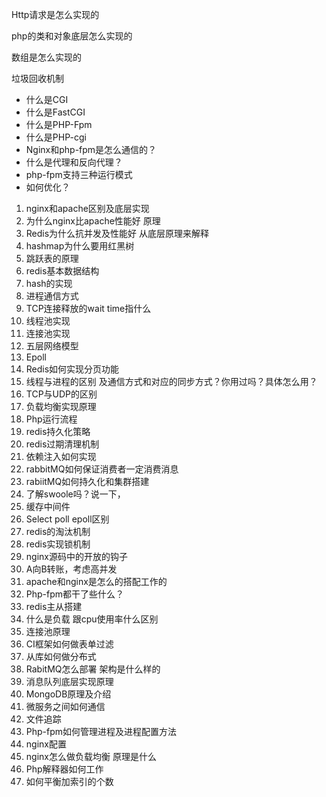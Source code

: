 Http请求是怎么实现的

php的类和对象底层怎么实现的

数组是怎么实现的

垃圾回收机制

- 什么是CGI
- 什么是FastCGI
- 什么是PHP-Fpm
- 什么是PHP-cgi
- Nginx和php-fpm是怎么通信的？
- 什么是代理和反向代理？
- php-fpm支持三种运行模式
- 如何优化？

1. nginx和apache区别及底层实现
2. 为什么nginx比apache性能好 原理
3. Redis为什么抗并发及性能好 从底层原理来解释
4. hashmap为什么要用红黑树
5. 跳跃表的原理
6. redis基本数据结构
7. hash的实现
8. 进程通信方式
9. TCP连接释放的wait time指什么
10. 线程池实现
11. 连接池实现
12. 五层网络模型
13. Epoll
14. Redis如何实现分页功能
15. 线程与进程的区别 及通信方式和对应的同步方式？你用过吗？具体怎么用？
16. TCP与UDP的区别
17. 负载均衡实现原理
18. Php运行流程
19. redis持久化策略
20. redis过期清理机制
21. 依赖注入如何实现
22. rabbitMQ如何保证消费者一定消费消息
23. rabiitMQ如何持久化和集群搭建
24. 了解swoole吗？说一下，
25. 缓存中间件
26. Select poll epoll区别
27. redis的淘汰机制
28. redis实现锁机制
29. nginx源码中的开放的钩子
30. A向B转账，考虑高并发
31. apache和nginx是怎么的搭配工作的
32. Php-fpm都干了些什么？
33. redis主从搭建
34. 什么是负载 跟cpu使用率什么区别
35. 连接池原理
36. CI框架如何做表单过滤
37. 从库如何做分布式
38. RabitMQ怎么部署 架构是什么样的
39. 消息队列底层实现原理
40. MongoDB原理及介绍
41. 微服务之间如何通信
42. 文件追踪
43. Php-fpm如何管理进程及进程配置方法
44. nginx配置
45. nginx怎么做负载均衡 原理是什么
46. Php解释器如何工作
47. 如何平衡加索引的个数